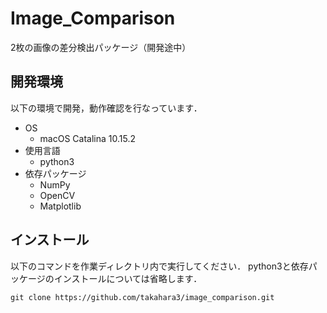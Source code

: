 # Image_Comparison
2枚の画像の差分検出パッケージ（開発途中）

## 開発環境
以下の環境で開発，動作確認を行なっています．
* OS
  - macOS Catalina 10.15.2
* 使用言語
  - python3
* 依存パッケージ
  - NumPy
  - OpenCV
  - Matplotlib

## インストール
以下のコマンドを作業ディレクトリ内で実行してください．
python3と依存パッケージのインストールについては省略します．
```
git clone https://github.com/takahara3/image_comparison.git
```
